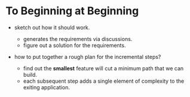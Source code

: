 # To Beginning at Beginning

- sketch out how it should work.
  - generates the requirements via discussions.
  - figure out a solution for the requirements.

- how to put together a rough plan for the incremental steps?
  - find out the **smallest** feature will cut a minimum path that we can build.
  - each subsequent step adds a single element of complexity to the exiting application.
